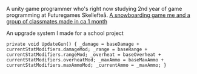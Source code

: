 A unity game programmer who's right now studying 2nd year of game programming at Futuregames Skellefteå.
[A snowboarding game me and a group of classmates made in ca 1 month](https://www.youtube.com/watch?v=06yZxxC6lMM)

An upgrade system I made for a school project

``
private void UpdateGun()
        {
            _damage = baseDamage + currentStatModifiers.damageMod;
            _range = baseRange + currentStatModifiers.rangeMod;
            _overheat = baseOverheat + currentStatModifiers.overheatMod;
            _maxAmmo = baseMaxAmmo + currentStatModifiers.maxAmmoMod;
            _currentAmmo = _maxAmmo;
        }
``
